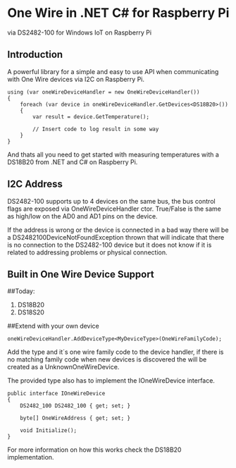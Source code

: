 One Wire in .NET C# for Raspberry Pi
=========================
via DS2482-100 for Windows IoT on Raspberry Pi

Introduction
------------

A powerful library for a simple and easy to use API when communicating with One Wire devices via I2C on Raspberry Pi.

    using (var oneWireDeviceHandler = new OneWireDeviceHandler())
    {
        foreach (var device in oneWireDeviceHandler.GetDevices<DS18B20>())
        {
            var result = device.GetTemperature();
            
            // Insert code to log result in some way
        }
    }

And thats all you need to get started with measuring temperatures with a DS18B20 from .NET and C# on Raspberry Pi.

I2C Address
-----------

DS2482-100 supports up to 4 devices on the same bus, the bus control flags are exposed via OneWireDeviceHandler ctor. True/False is the same as high/low on the AD0 and AD1 pins on the device.

If the address is wrong or the device is connected in a bad way there will be a DS2482100DeviceNotFoundException thrown that will indicate that there is no connection to the DS2482-100 device but it does not know if it is related to addressing problems or physical connection.

Built in One Wire Device Support
--------------
##Today:
1. DS18B20
2. DS18S20

##Extend with your own device

    oneWireDeviceHandler.AddDeviceType<MyDeviceType>(OneWireFamilyCode);

Add the type and it´s one wire family code to the device handler, if there is no matching family code when new devices is discovered the will be created as a UnknownOneWireDevice.

The provided type also has to implement the IOneWireDevice interface.

    public interface IOneWireDevice
    {
        DS2482_100 DS2482_100 { get; set; }
        
        byte[] OneWireAddress { get; set; }
        
        void Initialize();
    }

For more information on how this works check the DS18B20 implementation.
